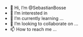 - 👋 Hi, I’m @SebastianBosse
- 👀 I’m interested in 
- 🌱 I’m currently learning ...
- 💞️ I’m looking to collaborate on ...
- 📫 How to reach me ...

<!---
SebastianBosse/SebastianBosse is a ✨ special ✨ repository because its `README.md` (this file) appears on your GitHub profile.
You can click the Preview link to take a look at your changes.
--->
